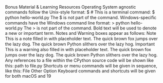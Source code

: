 Bonus Material & Learning Resources Operating System agnostic commands follow the Unix-style format: $ # This is a terminal command: $ python hello-world.py The  $  is not part of the command. Windows-speciﬁc commands have the Windows command line format: > python hello-world.py The  >  is not part of the command. Bold text  will be used to denote a new or important term. Notes and Warning boxes appear as follows: Note This is a note ﬁlled in with placeholder text. The quick brown fox jumps over the lazy dog. The quick brown Python slithers over the lazy hog. Important This is a warning also ﬁlled in with placeholder text. The quick brown fox jumps over the lazy dog. The quick brown Python slithers over the lazy hog. Any references to a ﬁle within the CPython source code will be shown like this: path to file.py Shortcuts or menu commands will be given in sequence, like this: File Other Option Keyboard commands and shortcuts will be given for both macOS and 19